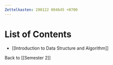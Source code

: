 ```yaml
---
Zettelkasten: 200122 004645 +0700
---
```

# List of Contents
* [[Introduction to Data Structure and Algorithm]]

Back to [[Semester 2]]